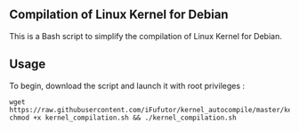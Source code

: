 ## Compilation of Linux Kernel for Debian

This is a Bash script to simplify the compilation of Linux Kernel for Debian.

## Usage

To begin, download the script and launch it  with root privileges :
```
wget https://raw.githubusercontent.com/iFufutor/kernel_autocompile/master/kernel_compilation.sh
chmod +x kernel_compilation.sh && ./kernel_compilation.sh
```

